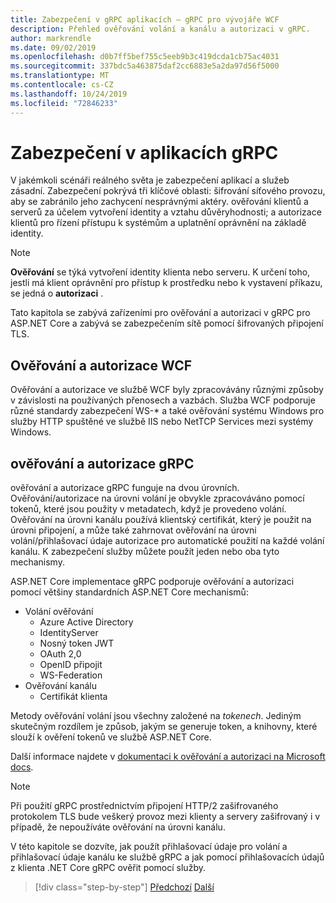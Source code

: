 ```yaml
---
title: Zabezpečení v gRPC aplikacích – gRPC pro vývojáře WCF
description: Přehled ověřování volání a kanálu a autorizaci v gRPC.
author: markrendle
ms.date: 09/02/2019
ms.openlocfilehash: d0b7ff5bef755c5eeb9b3c419dcda1cb75ac4031
ms.sourcegitcommit: 337bdc5a463875daf2cc6883e5a2da97d56f5000
ms.translationtype: MT
ms.contentlocale: cs-CZ
ms.lasthandoff: 10/24/2019
ms.locfileid: "72846233"
---
```

# <a name="security-in-grpc-applications"></a>Zabezpečení v aplikacích gRPC

V jakémkoli scénáři reálného světa je zabezpečení aplikací a služeb zásadní. Zabezpečení pokrývá tři klíčové oblasti: šifrování síťového provozu, aby se zabránilo jeho zachycení nesprávnými aktéry. ověřování klientů a serverů za účelem vytvoření identity a vztahu důvěryhodnosti; a autorizace klientů pro řízení přístupu k systémům a uplatnění oprávnění na základě identity.

> [!NOTE]
> **Ověřování** se týká vytvoření identity klienta nebo serveru. K určení toho, jestli má klient oprávnění pro přístup k prostředku nebo k vystavení příkazu, se jedná o **autorizaci** .

Tato kapitola se zabývá zařízeními pro ověřování a autorizaci v gRPC pro ASP.NET Core a zabývá se zabezpečením sítě pomocí šifrovaných připojení TLS.

## <a name="wcf-authentication-and-authorization"></a>Ověřování a autorizace WCF

Ověřování a autorizace ve službě WCF byly zpracovávány různými způsoby v závislosti na používaných přenosech a vazbách. Služba WCF podporuje různé standardy zabezpečení WS-\* a také ověřování systému Windows pro služby HTTP spuštěné ve službě IIS nebo NetTCP Services mezi systémy Windows.

## <a name="grpc-authentication-and-authorization"></a>ověřování a autorizace gRPC

ověřování a autorizace gRPC funguje na dvou úrovních. Ověřování/autorizace na úrovni volání je obvykle zpracováváno pomocí tokenů, které jsou použity v metadatech, když je provedeno volání. Ověřování na úrovni kanálu používá klientský certifikát, který je použit na úrovni připojení, a může také zahrnovat ověřování na úrovni volání/přihlašovací údaje autorizace pro automatické použití na každé volání kanálu. K zabezpečení služby můžete použít jeden nebo oba tyto mechanismy.

ASP.NET Core implementace gRPC podporuje ověřování a autorizaci pomocí většiny standardních ASP.NET Core mechanismů:

- Volání ověřování
  - Azure Active Directory
  - IdentityServer
  - Nosný token JWT
  - OAuth 2,0
  - OpenID připojit
  - WS-Federation
- Ověřování kanálu
  - Certifikát klienta

Metody ověřování volání jsou všechny založené na *tokenech*. Jediným skutečným rozdílem je způsob, jakým se generuje token, a knihovny, které slouží k ověření tokenů ve službě ASP.NET Core.

Další informace najdete v [dokumentaci k ověřování a autorizaci na Microsoft docs](https://docs.microsoft.com/aspnet/core/grpc/authn-and-authz?view=aspnetcore-3.0).

> [!NOTE]
> Při použití gRPC prostřednictvím připojení HTTP/2 zašifrovaného protokolem TLS bude veškerý provoz mezi klienty a servery zašifrovaný i v případě, že nepoužíváte ověřování na úrovni kanálu.

V této kapitole se dozvíte, jak použít přihlašovací údaje pro volání a přihlašovací údaje kanálu ke službě gRPC a jak pomocí přihlašovacích údajů z klienta .NET Core gRPC ověřit pomocí služby.

>[!div class="step-by-step"]
>[Předchozí](client-libraries.md)
>[Další](call-credentials.md)
